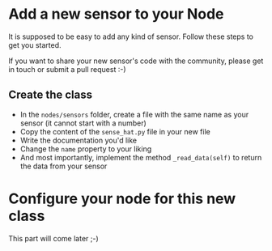 # Add a new sensor to your Node

It is supposed to be easy to add any kind of sensor. Follow these steps to get you started.

If you want to share your new sensor's code with the community, please get in touch or submit a pull request :-)

## Create the class
- In the `nodes/sensors` folder, create a file with the same name as your sensor (it cannot start with a number)
- Copy the content of the `sense_hat.py` file in your new file
- Write the documentation you'd like
- Change the `name` property to your liking
- And most importantly, implement the method `_read_data(self)` to return the data from your sensor

# Configure your node for this new class
This part will come later ;-)